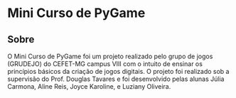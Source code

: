 # Mini Curso de PyGame

## Sobre ##

O Mini Curso de PyGame foi um projeto realizado pelo grupo de jogos (GRUDEJO) do CEFET-MG campus VIII com o intuito de ensinar os princípios básicos da criação de jogos digitais. O projeto foi realizado sob a supervisão do Prof. Douglas Tavares e foi desenvolvido pelas alunas Júlia Carmona, Aline Reis, Joyce Karoline, e Luziany Oliveira.

